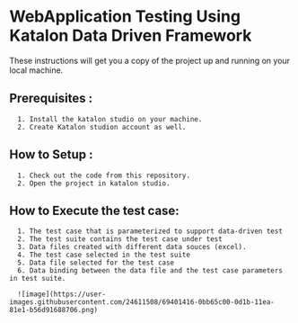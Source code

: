 # WebApplication Testing Using Katalon Data Driven Framework

These instructions will get you a copy of the project up and running on your local machine.

## Prerequisites :
      1. Install the katalon studio on your machine.
      2. Create Katalon studion account as well.
      
## How to Setup :
      1. Check out the code from this repository.
      2. Open the project in katalon studio.
      
## How to Execute the test case:
      1. The test case that is parameterized to support data-driven test
      2. The test suite contains the test case under test
      3. Data files created with different data souces (excel).
      4. The test case selected in the test suite
      5. Data file selected for the test case
      6. Data binding between the data file and the test case parameters in test suite.
      
      ![image](https://user-images.githubusercontent.com/24611508/69401416-0bb65c00-0d1b-11ea-81e1-b56d91688706.png)

